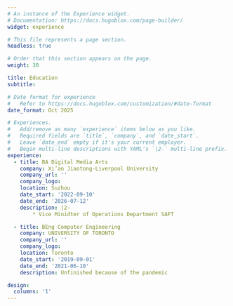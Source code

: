 ```yaml
---
# An instance of the Experience widget.
# Documentation: https://docs.hugoblox.com/page-builder/
widget: experience

# This file represents a page section.
headless: true

# Order that this section appears on the page.
weight: 30

title: Education
subtitle:

# Date format for experience
#   Refer to https://docs.hugoblox.com/customization/#date-format
date_format: Oct 2025

# Experiences.
#   Add/remove as many `experience` items below as you like.
#   Required fields are `title`, `company`, and `date_start`.
#   Leave `date_end` empty if it's your current employer.
#   Begin multi-line descriptions with YAML's `|2-` multi-line prefix.
experience:
  - title: BA Digital Media Arts
    company: Xi’an Jiaotong-Liverpool University
    company_url: ''
    company_logo: 
    location: Suzhou
    date_start: '2022-09-10'
    date_end: '2026-07-12'
    description: |2-
        * Vice Minidter of Operations Department SAFT

  - title: BEng Computer Engineering
    company: UNIVERSITY OF TORONTO
    company_url: ''
    company_logo: 
    location: Toronto
    date_start: '2019-09-01'
    date_end: '2021-06-10'
    description: Unfinished because of the pandemic

design:
  columns: '1'
---
```

